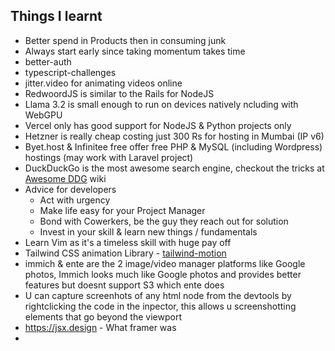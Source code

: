 
## Things I learnt
- Better spend in Products then in consuming junk
- Always start early since taking momentum takes time 
- better-auth
- typescript-challenges
- jitter.video for animating videos online
- RedwoordJS is similar to the Rails for NodeJS
- Llama 3.2 is small enough to run on devices natively ncluding with WebGPU
- Vercel only has good support for NodeJS & Python projects only
- Hetzner is really cheap costing just 300 Rs for  hosting in Mumbai (IP v6)
- Byet.host & Infinitee free offer free PHP & MySQL (including Wordpress) hostings (may work with Laravel project)
- DuckDuckGo is the most awesome search engine, checkout the tricks at [Awesome DDG](https://github.com/gabsprates/awesome-ddg) wiki
- Advice for developers
	- Act with urgency
	- Make life easy for your Project Manager 
	- Bond with Cowerkers, be the guy they reach out for solution
	- Invest in your skill & learn new things / fundamentals
- Learn Vim as it's a timeless skill with huge pay off 
- Tailwind CSS animation Library - [tailwind-motion](https://rombo.co/tailwind/)
- immich & ente are the 2 image/video manager platforms like Google photos, Immich looks much like Google photos and provides better features but doesnt support S3 which ente does
- U can capture screenhots of any html node from the devtools by rightclicking the code in the inpector, this allows u screenshotting elements that go beyond the viewport
- https://jsx.design - What framer was
- 